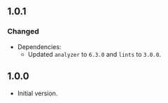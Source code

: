 ## 1.0.1

### Changed

- Dependencies: 
    - Updated `analyzer` to `6.3.0` and `lints` to `3.0.0`.




## 1.0.0

- Initial version.
